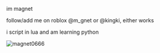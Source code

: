 im magnet

follow/add me on roblox @m_gnet or @kingki, either works

i script in lua and am learning python

![magnet0666](https://user-images.githubusercontent.com/86327263/144540591-ff096a2b-ea68-4a28-94ce-a87ec1734f1c.gif)
